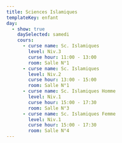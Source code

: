 ```yaml
---
title: Sciences Islamiques
templateKey: enfant
day:
  - show: true
    daySelected: samedi
    cours:
      - curse name: Sc. Islamiques
        level: Niv.3
        curse hour: 11:00 - 13:00
        room: Salle N°1
      - curse name: Sc. Islamiques
        level: Niv.2
        curse hour: 13:00 - 15:00
        room: Salle N°1
      - curse name: Sc. Islamiques Homme
        level: Niv.1
        curse hour: 15:00 - 17:30
        room: Salle N°3
      - curse name: Sc. Islamiques Femme
        level: Niv.1
        curse hour: 15:00 - 17:30
        room: Salle N°4
---
```

